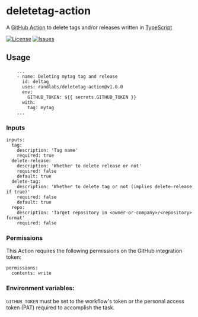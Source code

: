 # deletetag-action

A [GitHub Action][github-actions-url] to delete tags and/or releases written in [TypeScript][typescript-url]

[![License][license-image]][license-url]
[![Issues][issues-image]][issues-url]

## Usage

```YML
    ...
    - name: Deleting mytag tag and release
      id: deltag
      uses: randlabs/deletetag-action@v1.0.0
      env:
        GITHUB_TOKEN: ${{ secrets.GITHUB_TOKEN }}
      with:
        tag: mytag
    ...
```

### Inputs

```YML
inputs:
  tag:
    description: 'Tag name'
    required: true
  delete-release:
    description: 'Whether to delete release or not'
    required: false
    default: true
  delete-tag:
    description: 'Whether to delete tag or not (implies delete-release if true)'
    required: false
    default: true
  repo:
    description: 'Target repository in <owner-or-company>/<repository> format'
    required: false
```

### Permissions

This Action requires the following permissions on the GitHub integration token:

```YML
permissions:
  contents: write
```

### Environment variables:

`GITHUB_TOKEN` must be set to the workflow's token or the personal access token (PAT) required to accomplish the task.

[typescript-url]: http://www.typescriptlang.org/
[github-actions-url]: https://github.com/features/actions
[license-url]: https://github.com/randlabs/deletetag-action/blob/master/LICENSE
[license-image]: https://img.shields.io/github/license/randlabs/deletetag-action.svg
[issues-url]: https://github.com/randlabs/deletetag-action/issues
[issues-image]: https://img.shields.io/github/issues-raw/randlabs/deletetag-action.svg
